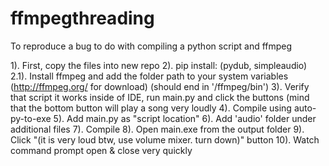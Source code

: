# ffmpegthreading
To reproduce a bug to do with compiling a python script and ffmpeg 

1). First, copy the files into new repo
2). pip install: (pydub, simpleaudio)
2.1). Install ffmpeg and add the folder path to your system variables (http://ffmpeg.org/ for download) (should end in '/ffmpeg/bin')
3). Verify that script it works inside of IDE, run main.py and click the buttons (mind that the bottom button will play a song very loudly
4). Compile using auto-py-to-exe
5). Add main.py as "script location"
6). Add 'audio' folder under additional files
7). Compile
8). Open main.exe from the output folder
9). Click "(it is very loud btw, use volume mixer. turn down)" button
10). Watch command prompt open & close very quickly
